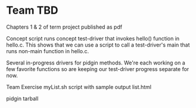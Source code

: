 # Team TBD

Chapters 1 & 2 of term project published as pdf

Concept script runs concept test-driver that invokes hello() function in hello.c. This shows that we can use a script to call a test-driver's main that runs non-main function in hello.c.

Several in-progress drivers for pidgin methods. We're each working on a few favorite functions so are keeping our test-driver progress separate for now.

Team Exercise myList.sh script with sample output list.html

pidgin tarball
